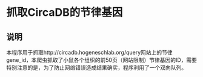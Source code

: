 # 抓取CircaDB的节律基因

## 说明

本程序用于抓取http://circadb.hogeneschlab.org/query网站上的节律gene_id，本爬虫抓取了小鼠各个组织的前50页（网站限制）节律基因的ID，需要特别注意的是，为了防止网络错误造成结果确实，程序利用了一个双向队列。